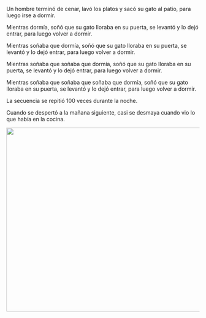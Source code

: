 <html><body><p>Un hombre terminó de cenar, lavó los platos y sacó su gato al patio, para luego irse a dormir.

Mientras dormía, soñó que su gato lloraba en su puerta, se levantó y lo dejó entrar, para luego volver a dormir.

Mientras soñaba que dormía, soñó que su gato lloraba en su puerta, se levantó y lo dejó entrar, para luego volver a dormir.

Mientras soñaba que soñaba que dormía, soñó que su gato lloraba en su puerta, se levantó y lo dejó entrar, para luego volver a dormir.

Mientras soñaba que soñaba que soñaba que dormía, soñó que su gato lloraba en su puerta, se levantó y lo dejó entrar, para luego volver a dormir.

La secuencia se repitió 100 veces durante la noche.

Cuando se despertó a la mañana siguiente, casi se desmaya cuando vio lo que había en la cocina.



<a href="/wp-content/uploads/2012/06/gato2_small.png"><img class="aligncenter size-large wp-image-4091" title="Gatos" src="/wp-content/uploads/2012/06/gato2_small-1024x768.png" alt="" width="640" height="480"></a></p></body></html>